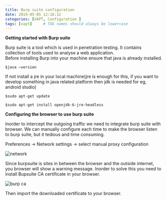 ```yaml
---
title: Burp suite configuration
date: 2019-05-05 12:16:12
categories: [VAPT, Configuration ]
tags: [vapt]     # TAG names should always be lowercase
---
```


**Getting started with Burp suite**

Burp suite is a tool which is used in penetration testing. It contains collection of tools used to analyse a web application.  
Before installing Burp into your machine ensure that java is already installed.  

```
$java –version
```  

If not install a jre in your local machine(jre is enough for this, if you want to develop something in java related platform then jdk is needed for eg, android studio)  

```
$sudo apt-get update  
```
```
$sudo apt-get install openjdk-6-jre-headless
```

**Configuring the browser to use burp suite**

Inorder to intercept the outgoing traffic we need to integrate burp suite with browser. We can manually configure each time to make the browser listen to burp suite, but it tedious and time consuming.  

Preferences -> Network settings -> select manual proxy configuration

![network](https://user-images.githubusercontent.com/17383454/57189780-6e3b3c80-6f30-11e9-8b86-101ed41dd781.png)

Since burpsuite is sites in between the browser and the outside internet, you browser will show a warning message. Inorder to solve this you need to install Bupsuite CA certificate in your browser.  

![burp ca](https://user-images.githubusercontent.com/17383454/57189788-814e0c80-6f30-11e9-8219-d28cc92e0e3e.png)

Then import the downloaded certificate to your browser.
